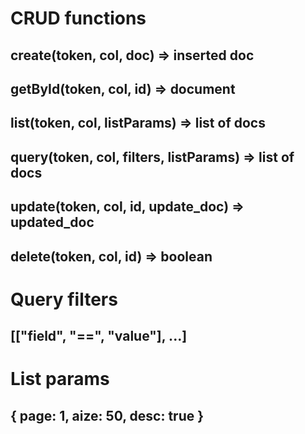 # CRUD functions

## create(token, col, doc) => inserted doc
## getById(token, col, id) => document
## list(token, col, listParams) => list of docs
## query(token, col, filters, listParams) => list of docs
## update(token, col, id, update_doc) => updated_doc
## delete(token, col, id) => boolean

# Query filters

## [["field", "==", "value"], ...]

# List params

## { page: 1, aize: 50, desc: true }

